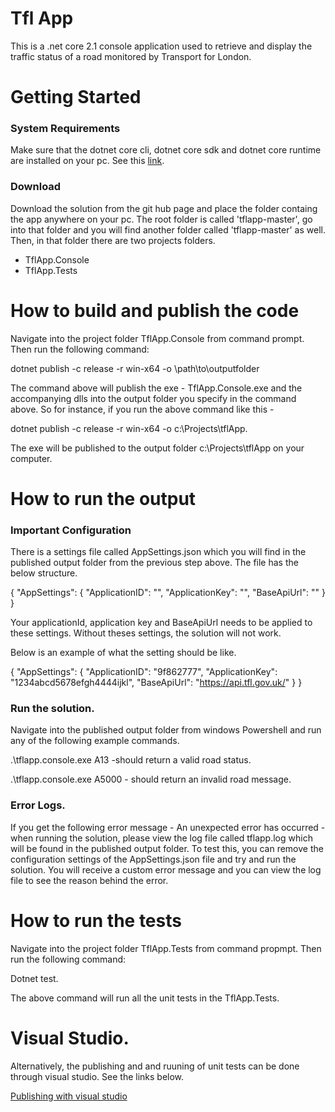 # Tfl App

This is a .net core 2.1 console application used to retrieve and display the traffic status of a road monitored by Transport for London.

# Getting Started

### System Requirements

Make sure that the dotnet core cli, dotnet core sdk and dotnet core runtime are installed on your pc. See this [link](https://docs.microsoft.com/en-us/dotnet/core/windows-prerequisites?tabs=netcore21#prerequisites-with-visual-studio-2017).

### Download

Download the solution from the  git hub page and place the folder containg the app anywhere on your pc.
The root folder is called 'tflapp-master', go into that folder and you will find another folder called 'tflapp-master' as well. Then, in that folder there are two projects folders. 
  - TflApp.Console
  - TflApp.Tests

# How to build and publish the code

Navigate into the project folder TflApp.Console from command prompt. Then run the following command:

dotnet publish -c release -r win-x64 -o \path\to\outputfolder

The command above will publish the exe - TflApp.Console.exe and the accompanying dlls into the output folder you specify in the command above.
So for instance, if you run the above command like this - 

dotnet publish -c release -r win-x64 -o c:\Projects\tflApp. 

The exe will be published to the output folder c:\Projects\tflApp on your computer. 

# How to run the output

### Important Configuration

There is a settings file called AppSettings.json which you will find in the published output folder from the previous step above. The file has the below structure.

{
  "AppSettings": {
    "ApplicationID": "",
    "ApplicationKey": "",
    "BaseApiUrl": ""
  }
}

Your applicationId, application key and BaseApiUrl needs to be applied to these settings. Without theses settings, the solution will not work. 

Below is an example of what the setting should be like.

{
  "AppSettings": {
    "ApplicationID": "9f862777",
    "ApplicationKey": "1234abcd5678efgh4444ijkl",
    "BaseApiUrl": "https://api.tfl.gov.uk/"
  }
}

### Run the solution.

Navigate into the published output folder from windows Powershell and run any of the following example commands.

 .\tflapp.console.exe A13 -should return a valid road status.

  .\tflapp.console.exe A5000 - should return an invalid road message.
  
 ### Error Logs.
 
 If you get the following error message - An unexpected error has occurred - when running the solution, please view the log file called tflapp.log which will be found in the published output folder.
 To test this, you can remove the configuration settings of the AppSettings.json file and try and run the solution. You will receive a custom error message and you can view the log file to see the reason behind the error.

# How to run the tests
Navigate into the project folder TflApp.Tests from command propmpt. Then run the following command:

Dotnet test.

The above command will run all the unit tests in the TflApp.Tests.


# Visual Studio.

Alternatively, the publishing and  and ruuning of unit tests can be done through visual studio. See the links below.

[Publishing with visual studio](https://docs.microsoft.com/en-us/dotnet/core/deploying/deploy-with-vs#self-contained-deployment-with-third-party-dependencies)
